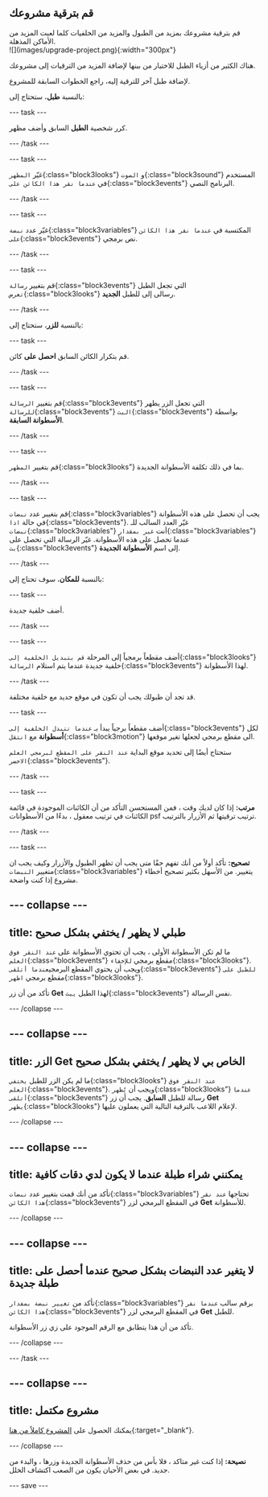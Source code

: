 ## قم بترقية مشروعك

<div style="display: flex; flex-wrap: wrap">
<div style="flex-basis: 200px; flex-grow: 1; margin-right: 15px;">
قم بترقية مشروعك بمزيد من الطبول والمزيد من الخلفيات كلما لعبت المزيد من الأماكن المذهلة. 
</div>
<div>
![](images/upgrade-project.png){:width="300px"}
</div>
</div>

هناك الكثير من أزياء الطبل للاختيار من بينها لإضافة المزيد من الترقيات إلى مشروعك.

لإضافة طبل آخر للترقية إليه، راجع الخطوات السابقة للمشروع.

بالنسبة **طبل**، ستحتاج إلى:

--- task ---

كرر شخصية **الطبل** السابق وأضف مظهر.

--- /task ---

--- task ---

غيّر `المظهر`{:class="block3looks"} و `الصوت`{:class="block3sound"} المستخدم في `عندما نقر هذا الكائن على`{:class="block3events"} البرنامج النصي.

--- /task ---

--- task ---

غيّر عدد `نبضة`{:class="block3variables"} المكتسبة في `عندما نقر هذا الكائن على`{:class="block3events"} نص برمجي.

--- /task ---

--- task ---

قم بتغيير `رسالة`{:class="block3events"} التي تجعل الطبل `تعرض`{:class="block3looks"} رسالى إلى للطبل **الجديد**.

--- /task ---

بالنسبة **للزر**، ستحتاج إلى:

--- task ---

قم بتكرار الكائن السابق **احصل على** كائن.

--- /task ---

--- task ---

قم بتغيير `الرسالة`{:class="block3events"} التي تجعل الزر يظهر `للرسالة`{:class="block3events"} `البث`{:class="block3events"} بواسطة **الأسطوانة السابقة**.

--- /task ---

--- task ---

قم بتغيير `المظهر`{:class="block3looks"} بما في ذلك تكلفة الأسطوانة الجديدة.

--- /task ---

--- task ---

قم بتغيير عدد `نبضات`{:class="block3variables"} يجب أن تحصل على هذه الأسطوانة في حالة `اذا`{:class="block3events"}. غيّر العدد السالب للـ `نبضات`{:class="block3variables"} أنت `غير بمقدار`{:class="block3variables"} عندما تحصل على هذه الأسطوانة. غيّر الرسالة التي تحصل على `بث`{:class="block3events"} إلى اسم  **الأسطوانة الجديدة**.

--- /task ---

بالنسبة **للمكان**، سوف تحتاج إلى:

--- task ---

أضف خلفية جديدة.

--- /task ---

--- task ---

أضف مقطعاً برمجياً إلى المرحلة `قم بتبديل الخلفية إلى`{:class="block3looks"} خلفية جديدة عندما يتم استلام `الرسالة`{:class="block3events"} لهذا الأسطوانة.

--- /task ---

قد تجد أن طبولك يجب أن تكون في موقع جديد مع خلفية مختلفة.

--- task ---

أضف مقطعاً برجياً يبدأ بـ `عندما تتبدل الخلفية إلى`{:class="block3events"} لكل **أسطوانة** مع `انتقل`{:class="block3motion"} الى مقطع برمجي لجعلها تغير موقعها.

ستحتاج أيضًا إلى تحديد موقع البداية `عند النقر على المقطع لبرمجي العلم الاخضر`{:class="block3events"}.

--- /task ---

--- task ---

**مرتب:** إذا كان لديك وقت ، فمن المستحسن التأكد من أن الكائنات الموجودة في قائمة الكائنات في ترتيب معقول ، بدءًا من الأسطوانات psf ترتيب ترقيتها ثم الأزرار بالترتيب.

--- /task ---

--- task ---

**تصحيح:** تأكد أولاً من أنك تفهم حقًا متى يجب أن تظهر الطبول والأزرار وكيف يجب ان متغيير `النبضات`{:class="block3variables"} يتغيير. من الأسهل بكثير تصحيح أخطاء مشروع إذا كنت واضحة.

--- collapse ---
---
title: طبلي لا يظهر / يختفي بشكل صحيح
---

ما لم تكن الأسطوانة الأولى ، يجب أن تحتوي الأسطوانة على `عند النقر فوق العلم`{:class="block3events"} مقطع برمجي `للإخفاء`{:class="block3looks"}. ويجب أن يحتوي المقطع البرمجي`عندما أتلقى`{:class="block3events"} `للطبل على` مقطع برمجي `اظهر`{:class="block3looks"}.

تأكد من أن زر **Get** لهذا الطبل `يبث`{:class="block3events"} نفس الرسالة.


--- /collapse ---

--- collapse ---
---
title: الزر Get الخاص بي لا يظهر / يختفي بشكل صحيح
---

ما لم يكن الزر للطبل `يختفي`{:class="block3looks"} `عند النقر فوق العلم`{:class="block3events"}. ويجب أن `يُظهر`{:class="block3looks"} `عندما أتلقى`{:class="block3events"} رسالة للطبل **السابق**. يجب أن زر **Get** `يظهر`{:class="block3looks"} لإعلام اللاعب بالترقية التالية التي يعملون عليها.

--- /collapse ---

--- collapse ---
---
title: يمكنني شراء طبلة عندما لا يكون لدي دقات كافية
---

تأكد من أنك قمت بتغيير عدد `نبضات`{:class="block3variables"} تحتاجها `عند نقر هذا الكائن`{:class="block3events"} في المقطع البرمجي لزر **Get** للأسطوانة.

--- /collapse ---

--- collapse ---
---
title: لا يتغير عدد النبضات بشكل صحيح عندما أحصل على طبلة جديدة
---

تأكد من `تغيير نبضة بمفدار`{:class="block3variables"} برقم سالب `عندما نقر هذا الكائن`{:class="block3events"} في المقطع البرمجي لزر **Get** للطبل.

تأكد من أن هذا يتطابق مع الرقم الموجود على زي زر الأسطوانة.

--- /collapse ---

--- /task ---

--- collapse ---
---
title: مشروع مكتمل
---

يمكنك الحصول على [المشروع كاملاً من هنا](https://scratch.mit.edu/projects/819902464/){:target="_blank"}.

--- /collapse ---

**نصيحة:** إذا كنت غير متاكد ، فلا بأس من حذف الأسطوانة الجديدة وزرها ، والبدء من جديد. في بعض الأحيان يكون من الصعب اكتشاف الخلل.

--- save ---
